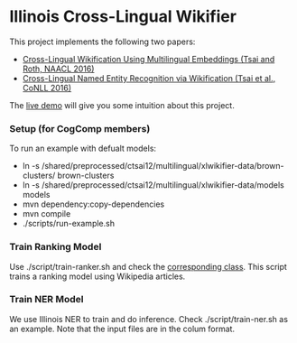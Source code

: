 # Illinois Cross-Lingual Wikifier
This project implements the following two papers:
* [Cross-Lingual Wikification Using Multilingual Embeddings (Tsai and Roth, NAACL 2016)](http://cogcomp.cs.illinois.edu/page/publication_view/785)
* [Cross-Lingual Named Entity Recognition via Wikification (Tsai et al., CoNLL 2016)](http://cogcomp.cs.illinois.edu/page/publication_view/796)

The [live demo](http://bilbo.cs.illinois.edu/~ctsai12/xlwikifier/) will give you some intuition about this project.

### Setup (for CogComp members)
To run an example with defualt models:
* ln -s /shared/preprocessed/ctsai12/multilingual/xlwikifier-data/brown-clusters/ brown-clusters
* ln -s /shared/preprocessed/ctsai12/multilingual/xlwikifier-data/models models
* mvn dependency:copy-dependencies
* mvn compile
* ./scripts/run-example.sh

### Train Ranking Model
Use ./script/train-ranker.sh and check the [corresponding class](https://github.com/cttsai/cross-lingual-wikifier/blob/demo/src/main/java/edu/illinois/cs/cogcomp/xlwikifier/core/Ranker.java). This script trains a ranking model using Wikipedia articles.

### Train NER Model

We use Illinois NER to train and do inference. Check ./script/train-ner.sh as an example. Note that the input files are in the colum format. 
